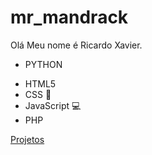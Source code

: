 # mr_mandrack
Olá Meu nome é Ricardo Xavier.

<ul>
  <li>
    PYTHON
  </li>
</ul>

<ul>
  <li>
    HTML5
  </li>
  <li>
    CSS 🥂
  </li>
  <li>
    JavaScript 💻
  </li>
  <li>
    PHP
  </li>
</ul>

<a href="https://github.com/mr-manrdrack/backups">Projetos</a>
